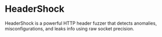 # HeaderShock
HeaderShock is a powerful HTTP header fuzzer that detects anomalies, misconfigurations, and leaks info using raw socket precision.
